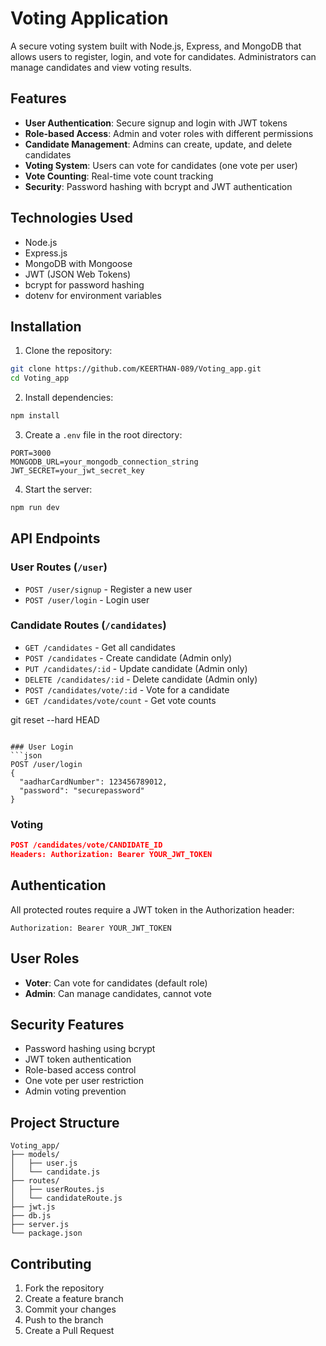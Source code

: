 # Voting Application

A secure voting system built with Node.js, Express, and MongoDB that allows users to register, login, and vote for candidates. Administrators can manage candidates and view voting results.

## Features

- **User Authentication**: Secure signup and login with JWT tokens
- **Role-based Access**: Admin and voter roles with different permissions
- **Candidate Management**: Admins can create, update, and delete candidates
- **Voting System**: Users can vote for candidates (one vote per user)
- **Vote Counting**: Real-time vote count tracking
- **Security**: Password hashing with bcrypt and JWT authentication

## Technologies Used

- Node.js
- Express.js
- MongoDB with Mongoose
- JWT (JSON Web Tokens)
- bcrypt for password hashing
- dotenv for environment variables

## Installation

1. Clone the repository:
```bash
git clone https://github.com/KEERTHAN-089/Voting_app.git
cd Voting_app
```

2. Install dependencies:
```bash
npm install
```

3. Create a `.env` file in the root directory:
```env
PORT=3000
MONGODB_URL=your_mongodb_connection_string
JWT_SECRET=your_jwt_secret_key
```

4. Start the server:
```bash
npm run dev
```

## API Endpoints

### User Routes (`/user`)
- `POST /user/signup` - Register a new user
- `POST /user/login` - Login user

### Candidate Routes (`/candidates`)
- `GET /candidates` - Get all candidates
- `POST /candidates` - Create candidate (Admin only)
- `PUT /candidates/:id` - Update candidate (Admin only)
- `DELETE /candidates/:id` - Delete candidate (Admin only)
- `POST /candidates/vote/:id` - Vote for a candidate
- `GET /candidates/vote/count` - Get vote counts

git reset --hard HEAD

```

### User Login
```json
POST /user/login
{
  "aadharCardNumber": 123456789012,
  "password": "securepassword"
}
```

### Voting
```json
POST /candidates/vote/CANDIDATE_ID
Headers: Authorization: Bearer YOUR_JWT_TOKEN
```

## Authentication

All protected routes require a JWT token in the Authorization header:
```
Authorization: Bearer YOUR_JWT_TOKEN
```

## User Roles

- **Voter**: Can vote for candidates (default role)
- **Admin**: Can manage candidates, cannot vote

## Security Features

- Password hashing using bcrypt
- JWT token authentication
- Role-based access control
- One vote per user restriction
- Admin voting prevention

## Project Structure

```
Voting_app/
├── models/
│   ├── user.js
│   └── candidate.js
├── routes/
│   ├── userRoutes.js
│   └── candidateRoute.js
├── jwt.js
├── db.js
├── server.js
└── package.json
```

## Contributing

1. Fork the repository
2. Create a feature branch
3. Commit your changes
4. Push to the branch
5. Create a Pull Request

##